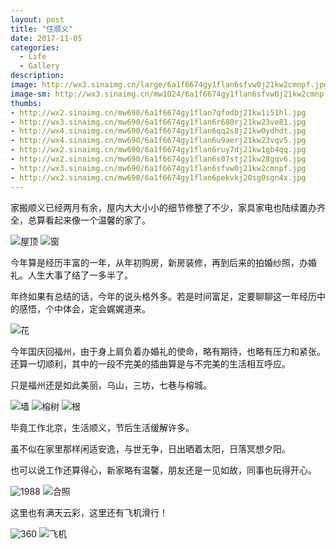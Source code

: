 ```yaml
---
layout: post
title: "住顺义"
date: 2017-11-05
categories:
  - Life
  - Gallery
description: 
image: http://wx3.sinaimg.cn/large/6a1f6674gy1flan6sfvw0j21kw2cmnpf.jpg
image-sm: http://wx3.sinaimg.cn/mw1024/6a1f6674gy1flan6sfvw0j21kw2cmnpf.jpg
thumbs:
- http://wx2.sinaimg.cn/mw690/6a1f6674gy1flan7qfodbj21kw1i51hl.jpg
- http://wx3.sinaimg.cn/mw690/6a1f6674gy1flan6r680rj21kw23ve81.jpg
- http://wx4.sinaimg.cn/mw690/6a1f6674gy1flan6qq2s8j21kw0ydhdt.jpg
- http://wx4.sinaimg.cn/mw690/6a1f6674gy1flan6u9aerj21kw23vqv5.jpg
- http://wx2.sinaimg.cn/mw690/6a1f6674gy1flan6ruy7dj21kw1gb4qq.jpg
- http://wx2.sinaimg.cn/mw690/6a1f6674gy1flan6s07stj21kw28gqv6.jpg
- http://wx3.sinaimg.cn/mw690/6a1f6674gy1flan6sfvw0j21kw2cmnpf.jpg
- http://wx2.sinaimg.cn/mw690/6a1f6674gy1flan6pekvkj20sg0sgn4x.jpg
---
```


家搬顺义已经两月有余，屋内大大小小的细节修整了不少，家具家电也陆续置办齐全，总算看起来像一个温馨的家了。

![屋顶](http://wx2.sinaimg.cn/mw1024/6a1f6674gy1flan7qfodbj21kw1i51hl.jpg)
![窗](http://wx2.sinaimg.cn/mw1024/6a1f6674gy1flan6q1hz3j21kw1yf4qp.jpg)

今年算是经历丰富的一年，从年初购房，新房装修，再到后来的拍婚纱照，办婚礼。人生大事了结了一多半了。

年终如果有总结的话，今年的说头格外多。若是时间富足，定要聊聊这一年经历中的感悟，个中体会，定会娓娓道来。

![花](http://wx4.sinaimg.cn/mw1024/6a1f6674gy1flan6u9aerj21kw23vqv5.jpg)

今年国庆回福州，由于身上肩负着办婚礼的使命，略有期待，也略有压力和紧张。还算一切顺利，其中的一段不完美的插曲算是与不完美的生活相互呼应。

只是福州还是如此美丽，乌山，三坊，七巷与榕城。

![墙](http://wx2.sinaimg.cn/mw1024/6a1f6674gy1flan6ruy7dj21kw1gb4qq.jpg)
![榕树](http://wx2.sinaimg.cn/mw1024/6a1f6674gy1flan6s07stj21kw28gqv6.jpg)
![根](http://wx3.sinaimg.cn/mw1024/6a1f6674gy1flan6sfvw0j21kw2cmnpf.jpg)

毕竟工作北京，生活顺义，节后生活缓解许多。

虽不似在家里那样闲适安逸，与世无争，日出晒着太阳，日落冥想夕阳。

也可以说工作还算得心，新家略有温馨，朋友还是一见如故，同事也玩得开心。

![1988](http://wx1.sinaimg.cn/mw1024/6a1f6674gy1flan6pcv47j20tz16idmk.jpg)
![合照](http://wx2.sinaimg.cn/mw1024/6a1f6674gy1flan6pekvkj20sg0sgn4x.jpg)

这里也有满天云彩，这里还有飞机滑行！

![360](http://wx4.sinaimg.cn/mw1024/6a1f6674gy1flan6qq2s8j21kw0ydhdt.jpg)
![飞机](http://wx3.sinaimg.cn/mw1024/6a1f6674gy1flan6r680rj21kw23ve81.jpg)
